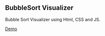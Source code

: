 ## BubbleSort Visualizer
Bubble Sort Visualizer using Html, CSS and JS.

[Demo](https://ankit-29.github.io/bubbleSort_Visualization/)

